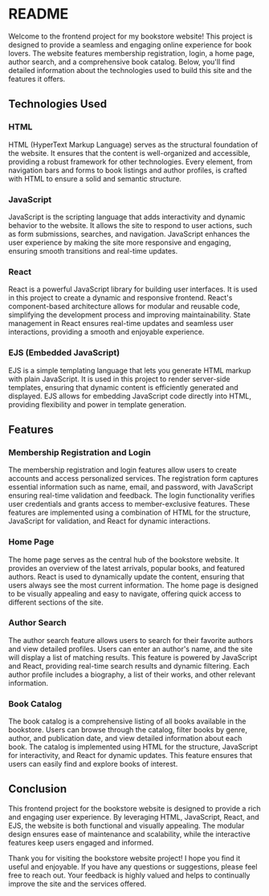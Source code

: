 # README

Welcome to the frontend project for my bookstore website! This project is designed to provide a seamless and engaging online experience for book lovers. The website features membership registration, login, a home page, author search, and a comprehensive book catalog. Below, you'll find detailed information about the technologies used to build this site and the features it offers.

## Technologies Used

### HTML
HTML (HyperText Markup Language) serves as the structural foundation of the website. It ensures that the content is well-organized and accessible, providing a robust framework for other technologies. Every element, from navigation bars and forms to book listings and author profiles, is crafted with HTML to ensure a solid and semantic structure.

### JavaScript
JavaScript is the scripting language that adds interactivity and dynamic behavior to the website. It allows the site to respond to user actions, such as form submissions, searches, and navigation. JavaScript enhances the user experience by making the site more responsive and engaging, ensuring smooth transitions and real-time updates.

### React
React is a powerful JavaScript library for building user interfaces. It is used in this project to create a dynamic and responsive frontend. React's component-based architecture allows for modular and reusable code, simplifying the development process and improving maintainability. State management in React ensures real-time updates and seamless user interactions, providing a smooth and enjoyable experience.

### EJS (Embedded JavaScript)
EJS is a simple templating language that lets you generate HTML markup with plain JavaScript. It is used in this project to render server-side templates, ensuring that dynamic content is efficiently generated and displayed. EJS allows for embedding JavaScript code directly into HTML, providing flexibility and power in template generation.

## Features

### Membership Registration and Login
The membership registration and login features allow users to create accounts and access personalized services. The registration form captures essential information such as name, email, and password, with JavaScript ensuring real-time validation and feedback. The login functionality verifies user credentials and grants access to member-exclusive features. These features are implemented using a combination of HTML for the structure, JavaScript for validation, and React for dynamic interactions.

### Home Page
The home page serves as the central hub of the bookstore website. It provides an overview of the latest arrivals, popular books, and featured authors. React is used to dynamically update the content, ensuring that users always see the most current information. The home page is designed to be visually appealing and easy to navigate, offering quick access to different sections of the site.

### Author Search
The author search feature allows users to search for their favorite authors and view detailed profiles. Users can enter an author's name, and the site will display a list of matching results. This feature is powered by JavaScript and React, providing real-time search results and dynamic filtering. Each author profile includes a biography, a list of their works, and other relevant information.

### Book Catalog
The book catalog is a comprehensive listing of all books available in the bookstore. Users can browse through the catalog, filter books by genre, author, and publication date, and view detailed information about each book. The catalog is implemented using HTML for the structure, JavaScript for interactivity, and React for dynamic updates. This feature ensures that users can easily find and explore books of interest.

## Conclusion

This frontend project for the bookstore website is designed to provide a rich and engaging user experience. By leveraging HTML, JavaScript, React, and EJS, the website is both functional and visually appealing. The modular design ensures ease of maintenance and scalability, while the interactive features keep users engaged and informed.

Thank you for visiting the bookstore website project! I hope you find it useful and enjoyable. If you have any questions or suggestions, please feel free to reach out. Your feedback is highly valued and helps to continually improve the site and the services offered.

